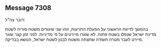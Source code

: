 ## Message 7308

דובר צה"ל:

בהמשך לדיווח הראשוני על הפעלת התרעות, זוהו שני שיגורים משטח סוריה לשטח מדינת ישראל שנפלו בשטח פתוח. לא שוגרו מיירטים על פי מדיניות.
לפני זמן קצר שוגר מיירט לעבר מטרה חשודה שחצתה משטח לבנון לשטח ישראל, הנושא בבדיקה.

